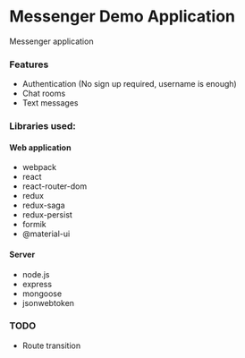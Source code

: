 # Messenger Demo Application

Messenger application

### Features
- Authentication (No sign up required, username is enough)
- Chat rooms
- Text messages

### Libraries used:

#### Web application
- webpack
- react
- react-router-dom
- redux
- redux-saga
- redux-persist
- formik
- @material-ui

#### Server
- node.js
- express
- mongoose
- jsonwebtoken

### TODO
- Route transition